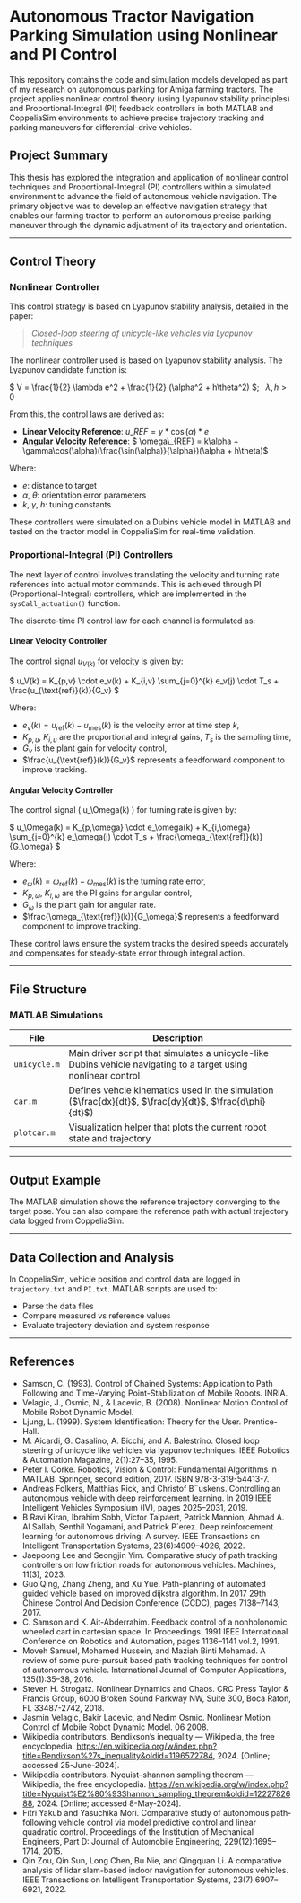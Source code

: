 # Autonomous Tractor Navigation Parking Simulation using Nonlinear and PI Control
This repository contains the code and simulation models developed as part of my research on autonomous parking for Amiga farming tractors. The project applies nonlinear control theory (using Lyapunov stability principles) and Proportional-Integral (PI) feedback controllers in both MATLAB and CoppeliaSim environments to achieve precise trajectory tracking and parking maneuvers for differential-drive vehicles.

## Project Summary
This thesis has explored the integration and application of nonlinear control
techniques and Proportional-Integral (PI) controllers within a simulated environment
to advance the field of autonomous vehicle navigation. The primary objective was to
develop an effective navigation strategy that enables our farming tractor to perform an
autonomous precise parking maneuver through the dynamic adjustment of its trajectory
and orientation.

---

## Control Theory
### Nonlinear Controller
This control strategy is based on Lyapunov stability analysis, detailed in the paper:

> _Closed-loop steering of unicycle-like vehicles via Lyapunov techniques_

The nonlinear controller used is based on Lyapunov stability analysis. The Lyapunov candidate function is:

$` V = \frac{1}{2} \lambda e^2 + \frac{1}{2} (\alpha^2 + h\theta^2) `$; $`\;`$ $`\lambda, h > 0`$

From this, the control laws are derived as:
- **Linear Velocity Reference**: $` u\_{REF} = \gamma * \cos(\alpha) * e`$
- **Angular Velocity Reference**: $` \omega\_{REF} = k\alpha + \gamma\cos(\alpha)(\frac{\sin(\alpha)}{\alpha})(\alpha + h\theta)`$

Where:
- $`e`$: distance to target
- $`\alpha`$, $`\theta`$: orientation error parameters
- $`k`$, $`\gamma`$, $`h`$: tuning constants

These controllers were simulated on a Dubins vehicle model in MATLAB and tested on the tractor model in CoppeliaSim for real-time validation.

### Proportional-Integral (PI) Controllers
The next layer of control involves translating the velocity and turning rate references into actual motor commands. This is achieved through PI (Proportional-Integral) controllers, which are implemented in the `sysCall_actuation()` function.

The discrete-time PI control law for each channel is formulated as:

#### Linear Velocity Controller

   The control signal $`u_{V(k)}`$ for velocity is given by: 
   
   $` u_V(k) = K_{p,v} \cdot e_v(k) + K_{i,v} \sum_{j=0}^{k} e_v(j) \cdot T_s + \frac{u_{\text{ref}}(k)}{G_v} `$ 
   
   Where: 
   - $` e_v(k) = u_{\text{ref}}(k) - u_{\text{mes}}(k) `$ is the velocity error at time step $` k `$, 
   - $` K_{p,u}`$, $`K_{i,u}`$ are the proportional and integral gains, $`T_s`$ is the sampling time,
   - $` G_v `$ is the plant gain for velocity control,
   - $`\frac{u_{\text{ref}}(k)}{G_v}`$ represents a feedforward component to improve tracking.

#### Angular Velocity Controller 

   The control signal \( u_\Omega(k) \) for turning rate is given by: 
  
   $` u_\Omega(k) = K_{p,\omega} \cdot e_\omega(k) + K_{i,\omega} \sum_{j=0}^{k} e_\omega(j) \cdot T_s + \frac{\omega_{\text{ref}}(k)}{G_\omega} `$
   
   Where: 
   - $`e_\omega(k) = \omega_{\text{ref}}(k) - \omega_{\text{mes}}(k)`$ is the turning rate error, 
   - $`K_{p,\omega}`$, $`K_{i,\omega}`$ are the PI gains for angular control,
   - $` G_\omega`$ is the plant gain for angular rate.
   - $`\frac{\omega_{\text{ref}}(k)}{G_\omega}`$ represents a feedforward component to improve tracking.

These control laws ensure the system tracks the desired speeds accurately and compensates for steady-state error through integral action.

---
## File Structure

### MATLAB Simulations

| File         | Description |
|--------------|-------------|
| `unicycle.m` | Main driver script that simulates a unicycle-like Dubins vehicle navigating to a target using nonlinear control |
| `car.m`      | Defines vehcle kinematics used in the simulation ($`\frac{dx}{dt}`$, $`\frac{dy}{dt}`$, $`\frac{d\phi}{dt}`$) |
| `plotcar.m`  | Visualization helper that plots the current robot state and trajectory |

---

## Output Example

The MATLAB simulation shows the reference trajectory converging to the target pose. You can also compare the reference path with actual trajectory data logged from CoppeliaSim.

---

## Data Collection and Analysis

In CoppeliaSim, vehicle position and control data are logged in `trajectory.txt` and `PI.txt`. MATLAB scripts are used to:
- Parse the data files
- Compare measured vs reference values
- Evaluate trajectory deviation and system response

---

## References
- Samson, C. (1993). Control of Chained Systems: Application to Path Following and Time-Varying Point-Stabilization of Mobile Robots. INRIA.
- Velagic, J., Osmic, N., & Lacevic, B. (2008). Nonlinear Motion Control of Mobile Robot Dynamic Model.
- Ljung, L. (1999). System Identification: Theory for the User. Prentice-Hall.
- M. Aicardi, G. Casalino, A. Bicchi, and A. Balestrino. Closed loop steering of unicycle like vehicles via lyapunov techniques. IEEE Robotics & Automation Magazine, 2(1):27–35, 1995.
- Peter I. Corke. Robotics, Vision & Control: Fundamental Algorithms in MATLAB. Springer, second edition, 2017. ISBN 978-3-319-54413-7.
- Andreas Folkers, Matthias Rick, and Christof B¨uskens. Controlling an autonomous vehicle with deep reinforcement learning. In 2019 IEEE Intelligent Vehicles Symposium (IV), pages 2025–2031, 2019.
- B Ravi Kiran, Ibrahim Sobh, Victor Talpaert, Patrick Mannion, Ahmad A. Al Sallab, Senthil Yogamani, and Patrick P´erez. Deep reinforcement learning for autonomous driving: A survey. IEEE Transactions on Intelligent Transportation Systems, 23(6):4909–4926, 2022.
- Jaepoong Lee and Seongjin Yim. Comparative study of path tracking controllers on low friction roads for autonomous vehicles. Machines, 11(3), 2023.
- Guo Qing, Zhang Zheng, and Xu Yue. Path-planning of automated guided vehicle based on improved dijkstra algorithm. In 2017 29th Chinese Control And Decision Conference (CCDC), pages 7138–7143, 2017.
- C. Samson and K. Ait-Abderrahim. Feedback control of a nonholonomic wheeled cart in cartesian space. In Proceedings. 1991 IEEE International Conference on Robotics and Automation, pages 1136–1141 vol.2, 1991.
- Moveh Samuel, Mohamed Hussein, and Maziah Binti Mohamad. A review of some pure-pursuit based path tracking techniques for control of autonomous vehicle. International Journal of Computer Applications, 135(1):35–38, 2016.
- Steven H. Strogatz. Nonlinear Dynamics and Chaos. CRC Press Taylor & Francis Group, 6000 Broken Sound Parkway NW, Suite 300, Boca Raton, FL 33487-2742, 2018.
- Jasmin Velagic, Bakir Lacevic, and Nedim Osmic. Nonlinear Motion Control of Mobile Robot Dynamic Model. 06 2008.
- Wikipedia contributors. Bendixson’s inequality — Wikipedia, the free encyclopedia. https://en.wikipedia.org/w/index.php?title=Bendixson%27s_inequality&oldid=1196572784, 2024. [Online; accessed 25-June-2024].
- Wikipedia contributors. Nyquist–shannon sampling theorem — Wikipedia, the free encyclopedia. https://en.wikipedia.org/w/index.php?title=Nyquist%E2%80%93Shannon_sampling_theorem&oldid=1222782688, 2024. [Online; accessed 8-May-2024].
- Fitri Yakub and Yasuchika Mori. Comparative study of autonomous path-following vehicle control via model predictive control and linear quadratic control. Proceedings of the Institution of Mechanical Engineers, Part D: Journal of Automobile Engineering, 229(12):1695–1714, 2015.
- Qin Zou, Qin Sun, Long Chen, Bu Nie, and Qingquan Li. A comparative analysis of lidar slam-based indoor navigation for autonomous vehicles. IEEE Transactions on Intelligent Transportation Systems, 23(7):6907–6921, 2022. 
